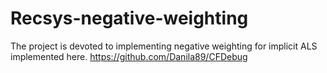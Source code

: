 # Recsys-negative-weighting

The project is devoted to implementing negative weighting for implicit ALS implemented here. https://github.com/Danila89/CFDebug
